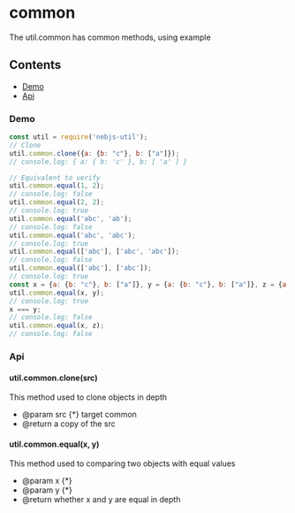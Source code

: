 # common
The util.common has common methods, using example

## Contents
- [Demo](#Demo)
- [Api](#Api)

<span id="Demo"></span>
### Demo
```javascript
const util = require('nebjs-util');
// Clone
util.common.clone({a: {b: "c"}, b: ["a"]});
// console.log: { a: { b: 'c' }, b: [ 'a' ] }

// Equivalent to verify
util.common.equal(1, 2);
// console.log: false
util.common.equal(2, 2);
// console.log: true
util.common.equal('abc', 'ab');
// console.log: false
util.common.equal('abc', 'abc');
// console.log: true
util.common.equal(['abc'], ['abc', 'abc']);
// console.log: false
util.common.equal(['abc'], ['abc']);
// console.log: true
const x = {a: {b: "c"}, b: ["a"]}, y = {a: {b: "c"}, b: ["a"]}, z = {a: {b: "c"}, b: ["a", "b"]};
util.common.equal(x, y);
// console.log: true
x === y;
// console.log: false
util.common.equal(x, z);
// console.log: false
```

<span id="Api"></span>
### Api
#### util.common.clone(src)
This method used to clone objects in depth
- @param src {*} target common
- @return a copy of the src

#### util.common.equal(x, y)
This method used to comparing two objects with equal values
- @param x {*}
- @param y {*}
- @return whether x and y are equal in depth

